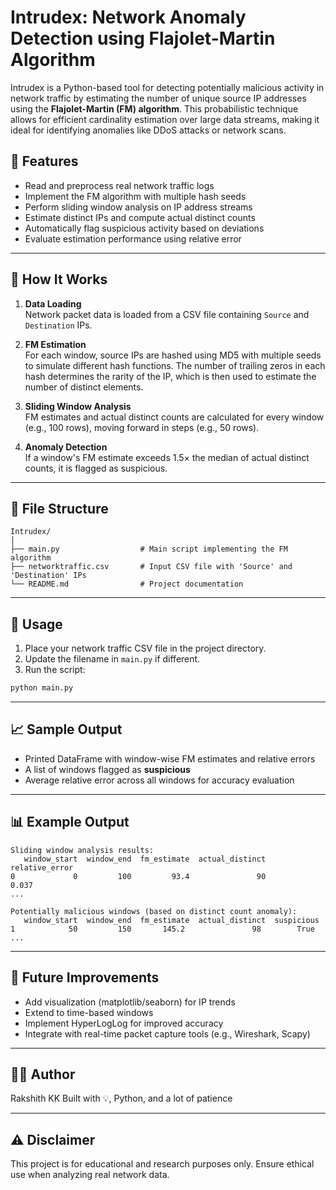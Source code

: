 # Intrudex: Network Anomaly Detection using Flajolet-Martin Algorithm

Intrudex is a Python-based tool for detecting potentially malicious activity in network traffic by estimating the number of unique source IP addresses using the **Flajolet-Martin (FM) algorithm**. This probabilistic technique allows for efficient cardinality estimation over large data streams, making it ideal for identifying anomalies like DDoS attacks or network scans.

## 📌 Features

- Read and preprocess real network traffic logs
- Implement the FM algorithm with multiple hash seeds
- Perform sliding window analysis on IP address streams
- Estimate distinct IPs and compute actual distinct counts
- Automatically flag suspicious activity based on deviations
- Evaluate estimation performance using relative error

---

## 🧪 How It Works

1. **Data Loading**  
   Network packet data is loaded from a CSV file containing `Source` and `Destination` IPs.

2. **FM Estimation**  
   For each window, source IPs are hashed using MD5 with multiple seeds to simulate different hash functions. The number of trailing zeros in each hash determines the rarity of the IP, which is then used to estimate the number of distinct elements.

3. **Sliding Window Analysis**  
   FM estimates and actual distinct counts are calculated for every window (e.g., 100 rows), moving forward in steps (e.g., 50 rows).

4. **Anomaly Detection**  
   If a window's FM estimate exceeds 1.5× the median of actual distinct counts, it is flagged as suspicious.

---

## 📂 File Structure

```
Intrudex/
│
├── main.py                  # Main script implementing the FM algorithm
├── networktraffic.csv       # Input CSV file with 'Source' and 'Destination' IPs
└── README.md                # Project documentation
```

---

## 🚀 Usage

1. Place your network traffic CSV file in the project directory.
2. Update the filename in `main.py` if different.
3. Run the script:

```bash
python main.py
```

---

## 📈 Sample Output

- Printed DataFrame with window-wise FM estimates and relative errors
- A list of windows flagged as **suspicious**
- Average relative error across all windows for accuracy evaluation

---

## 📊 Example Output

```
Sliding window analysis results:
   window_start  window_end  fm_estimate  actual_distinct  relative_error
0             0         100         93.4               90            0.037
...

Potentially malicious windows (based on distinct count anomaly):
   window_start  window_end  fm_estimate  actual_distinct  suspicious
1            50         150       145.2               98        True
...
```

---

## 📌 Future Improvements

- Add visualization (matplotlib/seaborn) for IP trends
- Extend to time-based windows
- Implement HyperLogLog for improved accuracy
- Integrate with real-time packet capture tools (e.g., Wireshark, Scapy)

---

## 👨‍💻 Author

Rakshith KK
Built with 💡, Python, and a lot of patience

---

## ⚠️ Disclaimer

This project is for educational and research purposes only. Ensure ethical use when analyzing real network data.